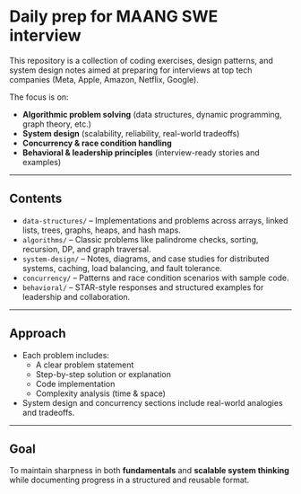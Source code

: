 # Daily prep for MAANG SWE interview

This repository is a collection of coding exercises, design patterns, and system design notes aimed at preparing for interviews at top tech companies (Meta, Apple, Amazon, Netflix, Google).  

The focus is on:
- **Algorithmic problem solving** (data structures, dynamic programming, graph theory, etc.)
- **System design** (scalability, reliability, real-world tradeoffs)
- **Concurrency & race condition handling**
- **Behavioral & leadership principles** (interview-ready stories and examples)

---

## Contents

- `data-structures/` – Implementations and problems across arrays, linked lists, trees, graphs, heaps, and hash maps.
- `algorithms/` – Classic problems like palindrome checks, sorting, recursion, DP, and graph traversal.
- `system-design/` – Notes, diagrams, and case studies for distributed systems, caching, load balancing, and fault tolerance.
- `concurrency/` – Patterns and race condition scenarios with sample code.
- `behavioral/` – STAR-style responses and structured examples for leadership and collaboration.

---

## Approach

- Each problem includes:
  - A clear problem statement
  - Step-by-step solution or explanation
  - Code implementation
  - Complexity analysis (time & space)
- System design and concurrency sections include real-world analogies and tradeoffs.

---

## Goal

To maintain sharpness in both **fundamentals** and **scalable system thinking** while documenting progress in a structured and reusable format.
